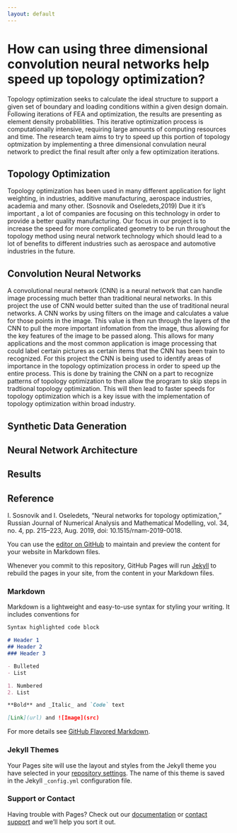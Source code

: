 ```yaml
---
layout: default
---
```

# How can using three dimensional convolution neural networks help speed up topology optimization?
Topology optimization seeks to calculate the ideal structure to support a given set of boundary and loading conditions within a given design domain. Following iterations of FEA and optimization, the results are presenting as element density probablilities. This iterative optimization process is computationally intensive, requiring large amounts of computing resources and time. The research team aims to try to speed up this portion of topology optmization by implementing a three dimensional convulation neural network to predict the final result after only a few optimization iterations. 

## Topology Optimization

Topology optimization has been used in many different application for light weighting, in industries, additive manufacturing, aerospace industries, academia and many other. (Sosnovik and Oseledets,2019) Due it it’s important , a lot of companies are focusing on this technology in order to provide a better quality manufacturing. Our focus in our project is to increase the speed for more complicated geometry to be run throughout the topology method using neural network technology which should lead to a lot of benefits to different industries such as aerospace and automotive industries in the future.

## Convolution Neural Networks
A convolutional neural network (CNN) is a neural network that can handle image processing much better than traditional neural networks. In this project the use of CNN would better suited than the use of traditional neural networks. A CNN works by using filters on the image and calculates a value for those points in the image. This value is then run through the layers of the CNN to pull the more important infomation from the image, thus allowing for the key features of the image to be passed along. This allows for many applications and the most common application is image processing that could label certain pictures as certain items that the CNN has been train to recognized. For this project the CNN is being used to identify areas of importance in the topology optimization process in order to speed up the entire process. This is done by training the CNN on a part to recognize patterns of topology optimization to then allow the program to skip steps in tradtional topology optimization. This will then lead to faster speeds for topology optimization which is a key issue with the implementation of topology optimization within broad industry.

## Synthetic Data Generation

## Neural Network Architecture

## Results

## Reference
I. Sosnovik and I. Oseledets, “Neural networks for topology optimization,” Russian Journal of Numerical Analysis and Mathematical Modelling, vol. 34, no. 4, pp. 215–223, Aug. 2019, doi: 10.1515/rnam-2019-0018.

You can use the [editor on GitHub](https://github.com/znt5009/TopOppNN.github.io/edit/gh-pages/index.md) to maintain and preview the content for your website in Markdown files.

Whenever you commit to this repository, GitHub Pages will run [Jekyll](https://jekyllrb.com/) to rebuild the pages in your site, from the content in your Markdown files.

### Markdown

Markdown is a lightweight and easy-to-use syntax for styling your writing. It includes conventions for

```markdown
Syntax highlighted code block

# Header 1
## Header 2
### Header 3

- Bulleted
- List

1. Numbered
2. List

**Bold** and _Italic_ and `Code` text

[Link](url) and ![Image](src)
```

For more details see [GitHub Flavored Markdown](https://guides.github.com/features/mastering-markdown/).

### Jekyll Themes

Your Pages site will use the layout and styles from the Jekyll theme you have selected in your [repository settings](https://github.com/znt5009/TopOppNN.github.io/settings). The name of this theme is saved in the Jekyll `_config.yml` configuration file.

### Support or Contact

Having trouble with Pages? Check out our [documentation](https://docs.github.com/categories/github-pages-basics/) or [contact support](https://support.github.com/contact) and we’ll help you sort it out.
